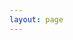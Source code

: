 ```yaml
---
layout: page
---
```


<script setup>
import { VPTeamPage, VPTeamPageTitle, VPTeamMembers } from "vitepress/theme";

const projectBuilder = (uid, o, i) => i = {
    done: () => o,
    prop: (k, v) => (o = { ...o, [k]: v }) && i,
    propArray: (k, v) => i.prop(k, [ ...(o[k] || []), v]),

    link: (icon, link) => i.propArray("links", { icon, link }),
    social: (social, url, id = uid) => i.link(social, id && `${url}${id}`),
    
    name: (name) => i.prop("name", name),
    title: (title) => i.prop("title", title),
    desc: (desc) => i.prop("desc", desc),
    twitter: (id) => i.social("twitter", `https://twitter.com/`, id),
    github: (id) => i.social("github", `https://github.com/inforgdev/`, id),
    website: (id = uid) => i.prop("website", `https://inforg.dev/${id}`),
};
const p = (uid, name, title) => projectBuilder(uid).name(name).desc(title).website().github();

const projects = [
    p("spongia-css", "SpongiaCSS", "CSS resetter for modern web browsers.").title("CSS | SCSS").done(),
    p("vesic-js", "VesicJS", "Simple task runner written in JS.").title("JS").done(),
    p("octopo-js", "OctopoJS", "CSS preprocessor language agnostic AST stringifier.").title("JS | SCSS | LESS | Stylus").done(),
]
</script>

<ProjectPage>
    <ProjectPageTitle>
        <template #title>Projects</template>
    </ProjectPageTitle>
    <Projects :projects="projects" />
</ProjectPage>